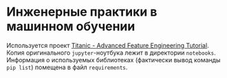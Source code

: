 # Инженерные практики в машинном обучении

Используется проект [Titanic - Advanced Feature Engineering Tutorial](https://www.kaggle.com/gunesevitan/titanic-advanced-feature-engineering-tutorial).
Копия оригинального `jupyter`-ноутбука лежит в директории `notebooks`.
Информация о используемых библиотеках (фактически вывод команды `pip list`) помещена в файл `requirements`.
